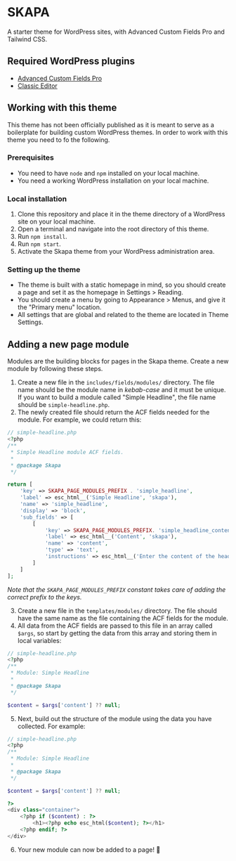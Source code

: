 # SKAPA
A starter theme for WordPress sites, with Advanced Custom Fields Pro and Tailwind CSS.

## Required WordPress plugins
* [Advanced Custom Fields Pro](https://www.advancedcustomfields.com/pro/)
* [Classic Editor](https://wordpress.org/plugins/classic-editor/)

## Working with this theme
This theme has not been officially published as it is meant to serve as a boilerplate for building custom WordPress themes. In order to work with this theme you need to fo the following.

### Prerequisites
* You need to have `node` and `npm` installed on your local machine.
* You need a working WordPress installation on your local machine.

### Local installation
1. Clone this repository and place it in the theme directory of a WordPress site on your local machine.
2. Open a terminal and navigate into the root directory of this theme.
3. Run `npm install`.
4. Run `npm start`.
5. Activate the Skapa theme from your WordPress administration area.

### Setting up the theme
* The theme is built with a static homepage in mind, so you should create a page and set it as the homepage in Settings > Reading.
* You should create a menu by going to Appearance > Menus, and give it the "Primary menu" location.
* All settings that are global and related to the theme are located in Theme Settings.

## Adding a new page module
Modules are the building blocks for pages in the Skapa theme. Create a new module by following these steps.

1. Create a new file in the `includes/fields/modules/` directory. The file name should be the module name in _kebab-case_ and it must be unique. If you want to build a module called "Simple Headline", the file name should be `simple-headline.php`.
2. The newly created file should return the ACF fields needed for the module. For example, we could return this:
```php
// simple-headline.php
<?php
/**
 * Simple Headline module ACF fields.
 * 
 * @package Skapa
 */

return [
    'key' => SKAPA_PAGE_MODULES_PREFIX . 'simple_headline',
    'label' => esc_html__('Simple Headline', 'skapa'),
    'name' => 'simple_headline',
    'display' => 'block',
    'sub_fields' => [
        [
            'key' => SKAPA_PAGE_MODULES_PREFIX. 'simple_headline_content',
            'label' => esc_html__('Content', 'skapa'),
            'name' => 'content',
            'type' => 'text',
            'instructions' => esc_html__('Enter the content of the headline.', 'skapa'),
        ]
    ]
];
```

_Note that the `SKAPA_PAGE_MODULES_PREFIX` constant takes care of adding the correct prefix to the keys._

3. Create a new file in the `templates/modules/` directory. The file should have the same name as the file containing the ACF fields for the module.
4. All data from the ACF fields are passed to this file in an array called `$args`, so start by getting the data from this array and storing them in local variables:
```php
// simple-headline.php
<?php
/**
 * Module: Simple Headline
 * 
 * @package Skapa
 */

$content = $args['content'] ?? null;
```
5. Next, build out the structure of the module using the data you have collected. For example:
```php
// simple-headline.php
<?php
/**
 * Module: Simple Headline
 * 
 * @package Skapa
 */

$content = $args['content'] ?? null;

?>
<div class="container">
    <?php if ($content) : ?>
        <h1><?php echo esc_html($content); ?></h1>
    <?php endif; ?>
</div>
```
6. Your new module can now be added to a page! :tada: 
